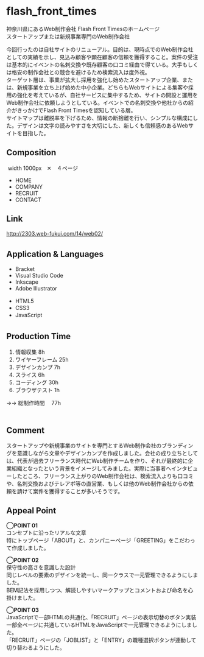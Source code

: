 # flash_front_times
神奈川県にあるWeb制作会社 Flash Front Timesのホームページ<br>
スタートアップまたは新規事業専門のWeb制作会社<br>

今回行ったのは自社サイトのリニューアル。目的は、現時点でのWeb制作会社としての実績を示し、見込み顧客や顕在顧客の信頼を獲得すること。案件の受注は基本的にイベントの名刺交換や既存顧客の口コミ経由で得ている。大手もしくは格安の制作会社との競合を避けるため検索流入は度外視。<br>
ターゲット層は、事業が拡大し採用を強化し始めたスタートアップ企業、または、新規事業を立ち上げ始めた中小企業。どちらもWebサイトによる集客や採用の強化を考えているが、自社サービスに集中するため、サイトの開設と運用をWeb制作会社に依頼しようとしている。イベントでの名刺交換や他社からの紹介がきっかけでFlash Front Timesを認知している層。<br>
サイトマップは離脱率を下げるため、情報の断捨離を行い、シンプルな構成にした。デザインは文字の読みやすさを大切にした、新しくも信頼感のあるWebサイトを目指した。

## Composition
 width 1000px　✕　４ページ<br>
<ul>
  <li>HOME</li>
  <li>COMPANY</li>
  <li>RECRUIT</li>
  <li>CONTACT</li>
</ul>


## Link
http://2303.web-fukui.com/14/web02/

## Application & Languages　　
<ul>
  <li>Bracket</li>
  <li>Visual Studio Code</li>
  <li>Inkscape</li>
  <li>Adobe Illustrator</li>
</ul>
<ul>
  <li>HTML5　</li>
  <li>CSS3</li>
  <li>JavaScript　</li>
</ul>

## Production Time　
<ol>
  <li>情報収集 8h</li>
  <li>ワイヤーフレーム 25h</li>
  <li>デザインカンプ 7h</li>
  <li>スライス  6h</li>
  <li>コーディング 30h</li>
  <li>ブラウザテスト 1h</li>
</ol>
→→ 総制作時間　       77h<br>　

## Comment
スタートアップや新規事業のサイトを専門とするWeb制作会社のブランディングを意識しながら文章やデザインカンプを作成しました。会社の成り立ちとしては、代表が過去フリーランス時代にWeb制作チームを作り、それが最終的に企業組織となったという背景をイメージしてみました。実際に当事者へインタビューしたところ、フリーランス上がりのWeb制作会社は、検索流入よりも口コミや、名刺交換およびテレアポ等の直営業、もしくは他のWeb制作会社からの依頼を請けて案件を獲得することが多いそうです。


## Appeal Point
**◯POINT 01**<br>
コンセプトに沿ったリアルな文章<br>
特にトップページ「ABOUT」と、カンパニーページ「GREETING」をこだわって作成しました。<br>


**◯POINT 02**<br>
保守性の高さを意識した設計<br>
同じレベルの要素のデザインを統一し、同一クラスで一元管理できるようにしました。<br>
BEM記法を採用しつつ、解読しやすいマークアップとコメントおよび命名を心掛けました。<br>


**◯POINT 03**<br>
JavaScriptで一部HTMLの共通化、「RECRUIT」ページの表示切替のボタン実装<br>
一部全ページに共通しているHTMLをJavaScriptで一元管理できるようにしました。<br>
「RECRUIT」ページの「JOBLIST」と「ENTRY」の職種選択ボタンが連動して切り替わるようにした。

